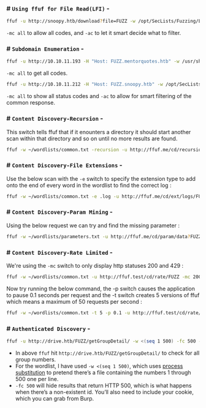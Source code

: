 ### #  `Using ffuf for File Read(LFI)` -

```bash
ffuf -u http://snoopy.htb/download?file=FUZZ -w /opt/SecLists/Fuzzing/LFI/LFI-Jhaddix.txt -mc all -ac
```

`-mc all` to allow all codes, and `-ac` to let it smart decide what to filter.

### # `Subdomain Enumeration` -

```bash
ffuf -u http://10.10.11.193 -H "Host: FUZZ.mentorquotes.htb" -w /usr/share/seclists/Discovery/DNS/subdomains-top1million-5000.txt -fw 18 -mc all
```

`-mc all` to get all codes.

```bash
ffuf -u http://10.10.11.212 -H "Host: FUZZ.snoopy.htb" -w /opt/SecLists/Discovery/DNS/subdomains-top1million-5000.txt -mc all -ac
```

`-mc all` to show all status codes and `-ac` to allow for smart filtering of the common response.

### # `Content Discovery-Recursion` -

This switch tells ffuf that if it enounters a directory it should start another scan within that directory and so on until no more results are found.

```bash
ffuf -w ~/wordlists/common.txt -recursion -u http://ffuf.me/cd/recursion/FUZZ
```

### # `Content Discovery-File Extensions` -

Use the below scan with the `-e` switch to specify the extension type to add onto the end of every word in the wordlist to find the correct log :

```bash
ffuf -w ~/wordlists/common.txt -e .log -u http://ffuf.me/cd/ext/logs/FUZZ
```

### # `Content Discovery-Param Mining` -

Using the below request we can try and find the missing parameter :

```bash
ffuf -w ~/wordlists/parameters.txt -u http://ffuf.me/cd/param/data?FUZZ=1
```

### # `Content Discovery-Rate Limited` -

We're using the `-mc` switch to only display http statuses 200 and 429 :

```bash
ffuf -w ~/wordlists/common.txt -u http://ffuf.test/cd/rate/FUZZ -mc 200,429
```

Now try running the below command, the -p switch causes the application to pause 0.1 seconds per request and the -t switch creates 5 versions of ffuf which means a maximum of 50 requests per second :

```bash
ffuf -w ~/wordlists/common.txt -t 5 -p 0.1 -u http://ffuf.test/cd/rate/FUZZ -mc 200,429
```

### # `Authenticated Discovery` -

```bash
ffuf -u http://drive.htb/FUZZ/getGroupDetail/ -w <(seq 1 500) -fc 500 -H "Cookie: csrftoken=GWHHBpfjentV8FG7IVYiKgMAmK5wNVaF; sessionid=c8xebin9cekvgy59r1de8wvfmllxgrnu"
```

- In above `ffuf` hit `http://drive.htb/FUZZ/getGroupDetail/` to check for all group numbers.
- For the wordlist, I have used `-w <(seq 1 500)`, which uses [process substitution](https://en.wikipedia.org/wiki/Process_substitution) to pretend there’s a file containing the numbers 1 through 500 one per line. 
- `-fc 500` will hide results that return HTTP 500, which is what happens when there’s a non-existent id. You’ll also need to include your cookie, which you can grab from Burp.

